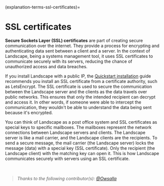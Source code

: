 (explanation-terms-ssl-certificates)=
# SSL certificates

**Secure Sockets Layer (SSL) certificates** are part of creating secure communication over the internet. They provide a process for encrypting and authenticating data sent between a client and a server. In the context of Landscape, being a systems management tool, it uses SSL certificates to communicate securely with its servers, reducing the chance of unauthorized access and data breaches.

If you install Landscape with a public IP, the [Quickstart installation](/how-to-guides/landscape-installation-and-set-up/quickstart-installation) guide recommends you install an SSL certificate from a certificate authority, such as LetsEncrypt. The SSL certificate is used to secure the communication between the Landscape server and the clients as the data travels over public networks. This ensures that only the intended recipient can decrypt and access it. In other words, if someone were able to intercept the communication, they wouldn't be able to understand the data being sent because it's encrypted.

You can think of Landscape as a post office system and SSL certificates as special keys to specific mailboxes. The mailboxes represent the network connections between Landscape servers and clients. The Landscape server is like a mail carrier, and the Landscape clients are the recipients. To send a secure message, the mail carrier (the Landscape server) locks the message (data) with a special key (SSL certificate). Only the recipient (the Landscape client) with the matching key can open it. This is how Landscape communicates securely with servers using an SSL certificate.
<br>
<br>
<br>

> *Thanks to the following contributor(s): [@Owsalla](https://github.com/Owslla)*


